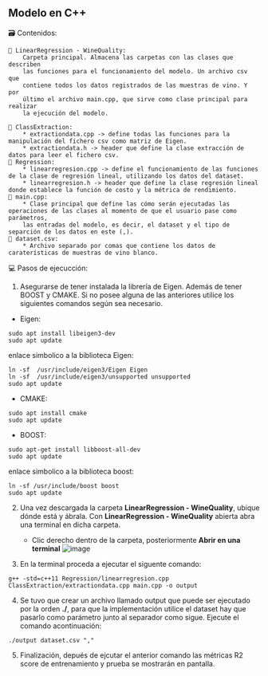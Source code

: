 ## Modelo en C++ 

🗃️​ Contenidos: 

    📂​ LinearRegression - WineQuality: 
        Carpeta principal. Almacena las carpetas con las clases que describen 
        las funciones para el funcionamiento del modelo. Un archivo csv que 
        contiene todos los datos registrados de las muestras de vino. Y por 
        último el archivo main.cpp, que sirve como clase principal para realizar
        la ejecución del modelo.
    
    📂​ ClassExtraction: 
        * extractiondata.cpp -> define todas las funciones para la manipulación del fichero csv como matriz de Eigen.
        * extractiondata.h -> header que define la clase extracción de datos para leer el fichero csv. 
    📂​ Regression: 
        * linearregresion.cpp -> define el funcionamiento de las funciones de la clase de regresión lineal, utilizando los datos del dataset.
        * linearregresion.h -> header que define la clase regresión lineal donde establece la función de costo y la métrica de rendimiento. 
    📂​ main.cpp:
        * Clase principal que define las cómo serán ejecutadas las operaciones de las clases al momento de que el usuario pase como parámetros, 
        las entradas del modelo, es decir, el dataset y el tipo de separción de los datos en este (,).
    📂​ dataset.csv:
        * Archivo separado por comas que contiene los datos de caraterísticas de muestras de vino blanco.
      
       
💻​ Pasos de ejecucción:   
1. Asegurarse de tener instalada la librería de Eigen. Además de tener BOOST y CMAKE. Si no posee alguna de las anteriores
   utilice los siguientes comandos según sea necesario.
* Eigen:
```     
sudo apt install libeigen3-dev
sudo apt update
```
enlace simbolico a la biblioteca Eigen:
```
ln -sf  /usr/include/eigen3/Eigen Eigen
ln -sf  /usr/include/eigen3/unsupported unsupported
sudo apt update
```
* CMAKE:
```
sudo apt install cmake
sudo apt update
```
* BOOST:
```
sudo apt-get install libboost-all-dev
sudo apt update
```
enlace simbolico a la biblioteca boost:
```  
ln -sf /usr/include/boost boost
sudo apt update
```

2. Una vez descargada la carpeta  **LinearRegression - WineQuality**, ubique dónde está  y ábrala. 
   Con **LinearRegression - WineQuality** abierta abra una terminal en dicha carpeta. 
    - Clic derecho dentro de la carpeta, posteriormente **Abrir en una terminal**
    ![image](https://user-images.githubusercontent.com/110064371/203450977-bbc1cb33-87a9-4015-9cac-1ab9259fccad.png)

   
3. En la terminal proceda a ejecutar el siguente comando:
```
g++ -std=c++11 Regression/linearregresion.cpp ClassExtraction/extractiondata.cpp main.cpp -o output
```
4. Se tuvo que crear un archivo llamado output que puede ser ejecutado por la orden **./**, para que la implementación
   utilice el dataset hay que pasarlo como parámetro junto al separador como sigue.
   Ejecute el comando acontinuación:
```
./output dataset.csv ","
```
5. Finalización, depués de ejcutar el anterior comando las métricas R2 score de entrenamiento y prueba se mostrarán en 
   pantalla.
